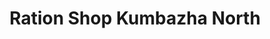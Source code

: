 ---
title: "Ration Shop Kumbazha North"
url: /mylapra-pathanamthitta/ration-shop-kumbazha-north/
shop: convenience
---